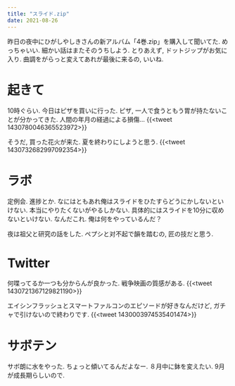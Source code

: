 ```yaml
---
title: "スライド.zip"
date: 2021-08-26
---
```


昨日の夜中にひがしやしきさんの新アルバム「4巻.zip」を購入して聞いてた. めっちゃいい. 細かい話はまたそのうちしよう. とりあえず, ドットジップがお気に入り. 曲調をがらっと変えてあれが最後に来るの, いいね.
# 起きて
10時ぐらい. 今日はピザを買いに行った. ピザ, 一人で食うともう胃が持たないことが分かってきた. 人間の年月の経過による損傷...
{{<tweet 1430780046365523972>}}

そうだ, 買った花火が来た. 夏を終わりにしようと思う.
{{<tweet 1430732682997092354>}}
# ラボ
定例会. 進捗とか. なにはともあれ俺はスライドをひたすらどうにかしないといけない. 本当にやりたくないがやるしかない. 
具体的にはスライドを10分に収めないといけない. なんだこれ. 俺は何をやっているんだ？

夜は祖父と研究の話をした. ペプシと对不起で韻を踏むの, 匠の技だと思う.
# Twitter

何喋ってるか一つも分からんが良かった. 戦争映画の質感がある.
{{<tweet 1430721367129821190>}}

エイシンフラッシュとスマートファルコンのエピソードが好きなんだけど, ガチャで引けないので終わりです.
{{<tweet 1430003974535401474>}}

# サボテン
サボ朗に水をやった. ちょっと傾いてるんだよなー. ８月中に鉢を変えたい. 9月が成長期らしいので.